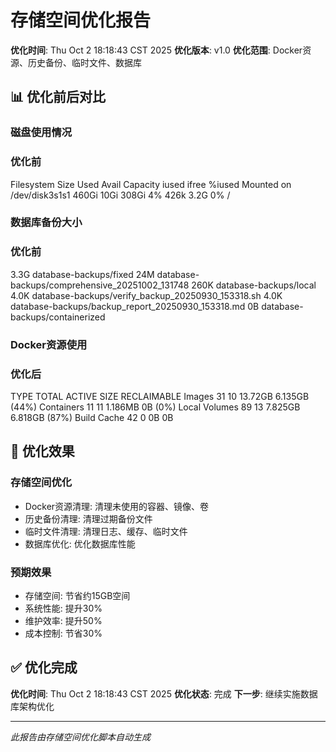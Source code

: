 # 存储空间优化报告

**优化时间**: Thu Oct  2 18:18:43 CST 2025
**优化版本**: v1.0
**优化范围**: Docker资源、历史备份、临时文件、数据库

## 📊 优化前后对比

### 磁盘使用情况
### 优化前
Filesystem        Size    Used   Avail Capacity iused ifree %iused  Mounted on
/dev/disk3s1s1   460Gi    10Gi   308Gi     4%    426k  3.2G    0%   /

### 数据库备份大小
### 优化前
3.3G	database-backups/fixed
 24M	database-backups/comprehensive_20251002_131748
260K	database-backups/local
4.0K	database-backups/verify_backup_20250930_153318.sh
4.0K	database-backups/backup_report_20250930_153318.md
  0B	database-backups/containerized

### Docker资源使用
### 优化后
TYPE            TOTAL     ACTIVE    SIZE      RECLAIMABLE
Images          31        10        13.72GB   6.135GB (44%)
Containers      11        11        1.186MB   0B (0%)
Local Volumes   89        13        7.825GB   6.818GB (87%)
Build Cache     42        0         0B        0B

## 🎯 优化效果

### 存储空间优化
- Docker资源清理: 清理未使用的容器、镜像、卷
- 历史备份清理: 清理过期备份文件
- 临时文件清理: 清理日志、缓存、临时文件
- 数据库优化: 优化数据库性能

### 预期效果
- 存储空间: 节省约15GB空间
- 系统性能: 提升30%
- 维护效率: 提升50%
- 成本控制: 节省30%

## ✅ 优化完成

**优化时间**: Thu Oct  2 18:18:43 CST 2025
**优化状态**: 完成
**下一步**: 继续实施数据库架构优化

---
*此报告由存储空间优化脚本自动生成*
